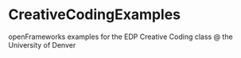 # CreativeCodingExamples
openFrameworks examples for the EDP Creative Coding class @ the University of Denver

